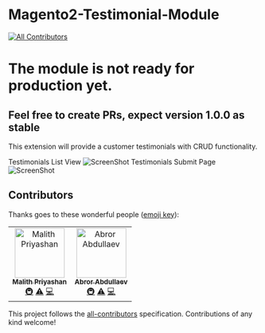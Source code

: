 # Magento2-Testimonial-Module
[![All Contributors](https://img.shields.io/badge/all_contributors-2-orange.svg?style=flat-square)](#contributors)

<h1>The module is not ready for production yet.</h1>
<h2>Feel free to create PRs, expect version 1.0.0 as stable</h2>

This extension will provide a customer testimonials with CRUD functionality.


Testimonials List View
![ScreenShot](/doc/screenshots/frontend.png)
 Testimonials Submit Page
![ScreenShot](/doc/screenshots/submit.png)

## Contributors

Thanks goes to these wonderful people ([emoji key](https://allcontributors.org/docs/en/emoji-key)):

<!-- ALL-CONTRIBUTORS-LIST:START - Do not remove or modify this section -->
<!-- prettier-ignore -->
<table><tr><td align="center"><a href="https://craftcode.design/"><img src="https://avatars3.githubusercontent.com/u/4549859?v=4" width="100px;" alt="Malith Priyashan"/><br /><sub><b>Malith Priyashan</b></sub></a><br /><a href="#infra-malithmcr" title="Infrastructure (Hosting, Build-Tools, etc)">🚇</a> <a href="https://github.com/malithmcr/Magento2-Testimonial-Module/commits?author=malithmcr" title="Tests">⚠️</a> <a href="https://github.com/malithmcr/Magento2-Testimonial-Module/commits?author=malithmcr" title="Code">💻</a></td><td align="center"><a href="https://github.com/abrorAbdullaev"><img src="https://avatars0.githubusercontent.com/u/21175366?v=4" width="100px;" alt="Abror Abdullaev"/><br /><sub><b>Abror Abdullaev</b></sub></a><br /><a href="#infra-abrorAbdullaev" title="Infrastructure (Hosting, Build-Tools, etc)">🚇</a> <a href="https://github.com/malithmcr/Magento2-Testimonial-Module/commits?author=abrorAbdullaev" title="Tests">⚠️</a> <a href="https://github.com/malithmcr/Magento2-Testimonial-Module/commits?author=abrorAbdullaev" title="Code">💻</a></td></tr></table>

<!-- ALL-CONTRIBUTORS-LIST:END -->

This project follows the [all-contributors](https://github.com/all-contributors/all-contributors) specification. Contributions of any kind welcome!